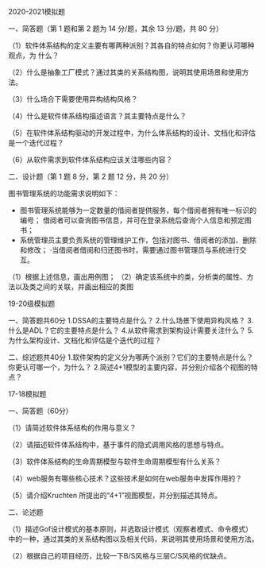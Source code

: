 2020-2021模拟题

一、简答题（第 1 题和第 2 题为 14 分/题，其余 13 分/题，共 80 分） 

（1）软件体系结构的定义主要有哪两种派别？其各自的特点如何？你更认可哪种观点，为 什么？ 

（2）什么是抽象工厂模式？通过其类的关系结构图，说明其使用场景和使用方法。 

（3）什么场合下需要使用异构结构风格？ 

（4）什么是软件体系结构描述语言？其主要特点是什么？ 

（5）在软件体系结构驱动的开发过程中，为什么体系结构的设计、文档化和评估是一个迭代过程？ 

（6）从软件需求到软件体系结构应该关注哪些内容？



二、设计题（第 1 题 8 分，第 2 题 12 分，共 20 分）

 图书管理系统的功能需求说明如下：

- 图书管理系统能够为一定数量的借阅者提供服务，每个借阅者拥有唯一标识的编号； 借阅者可以查询图书信息，并可在登录系统后查询个人信息和预定图书； 
- 系统管理员主要负责系统的管理维护工作，包括对图书、借阅者的添加、删除和修改； ·当借阅者借阅和归还图书时，需要通过图书管理员与系统进行交互。 

（1）根据上述信息，画出用例图； 
（2）确定该系统中的类，分析类的属性、方法以及类之间的关联，并画出相应的类图



19-20级模拟题

一、简答题共60分
 1.DSSA的主要特点是什么？
 2.什么场景下使用异构风格？
 3.什么是ADL？它的主要特点是什么？
 4.从软件需求到架构设计需要关注什么？
 5.为什么架构设计、文档化和评估是个迭代的过程？

 二、综述题共40分
 1.软件架构的定义分为哪两个派别？它们的主要特点是什么？你更认可哪一个，为什么？
 2.简述4+1模型的主要内容，并分别介绍各个视图的特点？



17-18模拟题

一、简答题（60分）

（1）请简述软件体系结构的作用与意义？

（2）请描述软件体系结构中，基于事件的隐式调用风格的思想与特点。

（3）软件体系结构的生命周期模型与软件生命周期模型有什么关系？

（4）web服务有哪些核心技术？这些技术是如何在web服务中发挥作用的？

（5）请介绍Kruchten 所提出的“4+1”视图模型，并分别描述其特点。

二、论述题

（1）描述Gof设计模式的基本原则，并选取设计模式（观察者模式、命令模式）中的一种，通过其类的关系结构图以及相关代码，来说明其使用场景和使用方法。

（2）根据自己的项目经历，比较一下B/S风格与三层C/S风格的优缺点。

